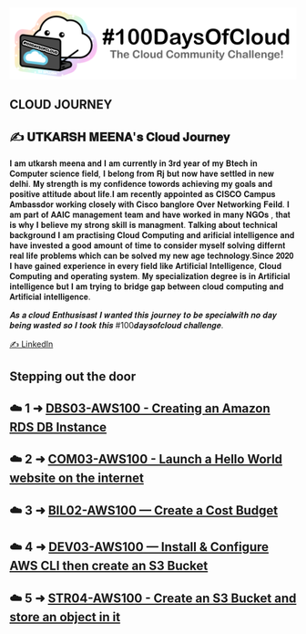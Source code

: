 <p align="center">
  <img src="banner.png">
</p>

## CLOUD JOURNEY

## ✍️ 𝐔𝐓𝐊𝐀𝐑𝐒𝐇 𝐌𝐄𝐄𝐍𝐀'𝐬 𝐂𝐥𝐨𝐮𝐝 𝐉𝐨𝐮𝐫𝐧𝐞𝐲

𝐈 𝐚𝐦 𝐮𝐭𝐤𝐚𝐫𝐬𝐡 𝐦𝐞𝐞𝐧𝐚 𝐚𝐧𝐝 𝐈 𝐚𝐦 𝐜𝐮𝐫𝐫𝐞𝐧𝐭𝐥𝐲 𝐢𝐧 𝟑𝐫𝐝 𝐲𝐞𝐚𝐫 𝐨𝐟 𝐦𝐲 𝐁𝐭𝐞𝐜𝐡 𝐢𝐧 𝐂𝐨𝐦𝐩𝐮𝐭𝐞𝐫 𝐬𝐜𝐢𝐞𝐧𝐜𝐞 𝐟𝐢𝐞𝐥𝐝, 𝐈 𝐛𝐞𝐥𝐨𝐧𝐠 𝐟𝐫𝐨𝐦 𝐑𝐣 𝐛𝐮𝐭 𝐧𝐨𝐰 𝐡𝐚𝐯𝐞 𝐬𝐞𝐭𝐭𝐥𝐞𝐝 𝐢𝐧 𝐧𝐞𝐰 𝐝𝐞𝐥𝐡𝐢. 𝐌𝐲 𝐬𝐭𝐫𝐞𝐧𝐠𝐭𝐡 𝐢𝐬 𝐦𝐲 𝐜𝐨𝐧𝐟𝐢𝐝𝐞𝐧𝐜𝐞 𝐭𝐨𝐰𝐨𝐫𝐝𝐬 𝐚𝐜𝐡𝐢𝐞𝐯𝐢𝐧𝐠 𝐦𝐲 𝐠𝐨𝐚𝐥𝐬 𝐚𝐧𝐝 𝐩𝐨𝐬𝐢𝐭𝐢𝐯𝐞 𝐚𝐭𝐭𝐢𝐭𝐮𝐝𝐞 𝐚𝐛𝐨𝐮𝐭 𝐥𝐢𝐟𝐞.𝐈 𝐚𝐦 𝐫𝐞𝐜𝐞𝐧𝐭𝐥𝐲 𝐚𝐩𝐩𝐨𝐢𝐧𝐭𝐞𝐝 𝐚𝐬 𝐂𝐈𝐒𝐂𝐎 𝐂𝐚𝐦𝐩𝐮𝐬 𝐀𝐦𝐛𝐚𝐬𝐬𝐝𝐨𝐫 𝐰𝐨𝐫𝐤𝐢𝐧𝐠 𝐜𝐥𝐨𝐬𝐞𝐥𝐲 𝐰𝐢𝐭𝐡 𝐂𝐢𝐬𝐜𝐨 𝐛𝐚𝐧𝐠𝐥𝐨𝐫𝐞 𝐎𝐯𝐞𝐫 𝐍𝐞𝐭𝐰𝐨𝐫𝐤𝐢𝐧𝐠 𝐅𝐞𝐢𝐥𝐝. 𝐈 𝐚𝐦 𝐩𝐚𝐫𝐭 𝐨𝐟 𝐀𝐀𝐈𝐂 𝐦𝐚𝐧𝐚𝐠𝐞𝐦𝐞𝐧𝐭 𝐭𝐞𝐚𝐦 𝐚𝐧𝐝 𝐡𝐚𝐯𝐞 𝐰𝐨𝐫𝐤𝐞𝐝 𝐢𝐧 𝐦𝐚𝐧𝐲 𝐍𝐆𝐎𝐬 , 𝐭𝐡𝐚𝐭 𝐢𝐬 𝐰𝐡𝐲 𝐈 𝐛𝐞𝐥𝐢𝐞𝐯𝐞 𝐦𝐲 𝐬𝐭𝐫𝐨𝐧𝐠 𝐬𝐤𝐢𝐥𝐥 𝐢𝐬 𝐦𝐚𝐧𝐚𝐠𝐦𝐞𝐧𝐭. 𝐓𝐚𝐥𝐤𝐢𝐧𝐠 𝐚𝐛𝐨𝐮𝐭 𝐭𝐞𝐜𝐡𝐧𝐢𝐜𝐚𝐥 𝐛𝐚𝐜𝐤𝐠𝐫𝐨𝐮𝐧𝐝 𝐈 𝐚𝐦 𝐩𝐫𝐚𝐜𝐭𝐢𝐬𝐢𝐧𝐠 𝐂𝐥𝐨𝐮𝐝 𝐂𝐨𝐦𝐩𝐮𝐭𝐢𝐧𝐠 𝐚𝐧𝐝 𝐚𝐫𝐢𝐟𝐢𝐜𝐢𝐚𝐥 𝐢𝐧𝐭𝐞𝐥𝐥𝐢𝐠𝐞𝐧𝐜𝐞  𝐚𝐧𝐝 𝐡𝐚𝐯𝐞 𝐢𝐧𝐯𝐞𝐬𝐭𝐞𝐝 𝐚 𝐠𝐨𝐨𝐝 𝐚𝐦𝐨𝐮𝐧𝐭 𝐨𝐟 𝐭𝐢𝐦𝐞 𝐭𝐨 𝐜𝐨𝐧𝐬𝐢𝐝𝐞𝐫 𝐦𝐲𝐬𝐞𝐥𝐟 𝐬𝐨𝐥𝐯𝐢𝐧𝐠 𝐝𝐢𝐟𝐟𝐞𝐫𝐧𝐭 𝐫𝐞𝐚𝐥 𝐥𝐢𝐟𝐞 𝐩𝐫𝐨𝐛𝐥𝐞𝐦𝐬 𝐰𝐡𝐢𝐜𝐡 𝐜𝐚𝐧 𝐛𝐞 𝐬𝐨𝐥𝐯𝐞𝐝 𝐦𝐲 𝐧𝐞𝐰 𝐚𝐠𝐞 𝐭𝐞𝐜𝐡𝐧𝐨𝐥𝐨𝐠𝐲.𝐒𝐢𝐧𝐜𝐞 𝟐𝟎𝟐𝟎 𝐈 𝐡𝐚𝐯𝐞 𝐠𝐚𝐢𝐧𝐞𝐝 𝐞𝐱𝐩𝐞𝐫𝐢𝐞𝐧𝐜𝐞 𝐢𝐧 𝐞𝐯𝐞𝐫𝐲 𝐟𝐢𝐞𝐥𝐝 𝐥𝐢𝐤𝐞 𝐀𝐫𝐭𝐢𝐟𝐢𝐜𝐢𝐚𝐥 𝐈𝐧𝐭𝐞𝐥𝐥𝐢𝐠𝐞𝐧𝐜𝐞, 𝐂𝐥𝐨𝐮𝐝 𝐂𝐨𝐦𝐩𝐮𝐭𝐢𝐧𝐠 𝐚𝐧𝐝 𝐨𝐩𝐞𝐫𝐚𝐭𝐢𝐧𝐠 𝐬𝐲𝐬𝐭𝐞𝐦. 𝐌𝐲 𝐬𝐩𝐞𝐜𝐢𝐚𝐥𝐢𝐳𝐚𝐭𝐢𝐨𝐧 𝐝𝐞𝐠𝐫𝐞𝐞 𝐢𝐬 𝐢𝐧 𝐀𝐫𝐭𝐢𝐟𝐢𝐜𝐢𝐚𝐥 𝐢𝐧𝐭𝐞𝐥𝐥𝐢𝐠𝐞𝐧𝐜𝐞 𝐛𝐮𝐭 𝐈 𝐚𝐦 𝐭𝐫𝐲𝐢𝐧𝐠 𝐭𝐨 𝐛𝐫𝐢𝐝𝐠𝐞 𝐠𝐚𝐩 𝐛𝐞𝐭𝐰𝐞𝐞𝐧 𝐜𝐥𝐨𝐮𝐝 𝐜𝐨𝐦𝐩𝐮𝐭𝐢𝐧𝐠 𝐚𝐧𝐝 𝐀𝐫𝐭𝐢𝐟𝐢𝐜𝐢𝐚𝐥 𝐢𝐧𝐭𝐞𝐥𝐥𝐢𝐠𝐞𝐧𝐜𝐞.

𝑨𝒔 𝒂 𝒄𝒍𝒐𝒖𝒅 𝑬𝒏𝒕𝒉𝒖𝒔𝒊𝒔𝒂𝒔𝒕 𝑰 𝒘𝒂𝒏𝒕𝒆𝒅 𝒕𝒉𝒊𝒔 𝒋𝒐𝒖𝒓𝒏𝒆𝒚 𝒕𝒐 𝒃𝒆 𝒔𝒑𝒆𝒄𝒊𝒂𝒍𝒘𝒊𝒕𝒉 𝒏𝒐 𝒅𝒂𝒚 𝒃𝒆𝒊𝒏𝒈 𝒘𝒂𝒔𝒕𝒆𝒅 𝒔𝒐 𝑰 𝒕𝒐𝒐𝒌 𝒕𝒉𝒊𝒔 #100𝒅𝒂𝒚𝒔𝒐𝒇𝒄𝒍𝒐𝒖𝒅 𝒄𝒉𝒂𝒍𝒍𝒆𝒏𝒈𝒆.

[✍️ LinkedIn](https://www.linkedin.com/in/utkarsh-meena-66410911a/)

## Stepping out the door

##  ☁️ 1 ➜ [DBS03-AWS100 - Creating an Amazon RDS DB Instance](Journey/001/Readme.md)

##  ☁️ 2 ➜ [COM03-AWS100 - Launch a Hello World website on the internet](Journey/002/Readme.md)

##  ☁️ 3 ➜ [BIL02-AWS100 — Create a Cost Budget](Journey/003/Readme.md)

##  ☁️ 4 ➜ [DEV03-AWS100 — Install & Configure AWS CLI then create an S3 Bucket](Journey/004/Readme.md)

##  ☁️ 5 ➜ [STR04-AWS100 - Create an S3 Bucket and store an object in it](Journey/005/Readme.md)
